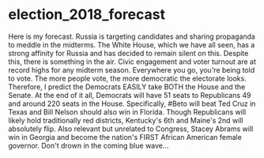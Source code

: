 # election_2018_forecast

Here is my forecast. Russia is targeting candidates and sharing propaganda to meddle in the midterms. The White House, which we have all seen, has a strong affinity for Russia and has decided to remain silent on this. Despite this, there is something in the air. Civic engagement and voter turnout are at record highs for any midterm season. Everywhere you go, you're being told to vote. The more people vote, the more democratic the electorate looks. Therefore, I predict the Democrats EASILY take BOTH the House and the Senate. At the end of it all, Democrats will have 51 seats to Republicans 49 and around 220 seats in the House. Specifically, #Beto will beat Ted Cruz in Texas and Bill Nelson should also win in Florida. Though Republicans will likely hold traditionally red districts, Kentucky's 6th and Maine's 2nd will absolutely flip. Also relevant but unrelated to Congress, Stacey Abrams will win in Georgia and become the nation's FIRST African American female governor. Don't drown in the coming blue wave...

